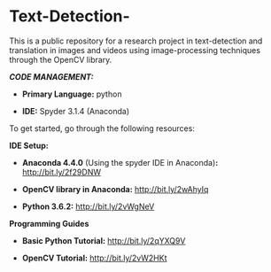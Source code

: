 # Text-Detection-

This is a public repository for a research project in text-detection and translation in images and videos using image-processing techniques through the OpenCV library. 

***CODE MANAGEMENT:***

  - **Primary Language:** python

  - **IDE:** Spyder 3.1.4 (Anaconda)
  
  

To get started, go through the following resources:

**IDE Setup:**

   - **Anaconda 4.4.0** (Using the spyder IDE in Anaconda)**:** http://bit.ly/2f29DNW  

   - **OpenCV library in Anaconda:** http://bit.ly/2wAhyIq
   
   - **Python 3.6.2:** http://bit.ly/2vWgNeV


**Programming Guides**

   - **Basic Python Tutorial:** http://bit.ly/2qYXQ9V

   - **OpenCV Tutorial:** http://bit.ly/2vW2HKt

